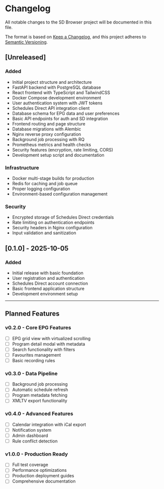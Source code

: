 # Changelog

All notable changes to the SD Browser project will be documented in this file.

The format is based on [Keep a Changelog](https://keepachangelog.com/en/1.0.0/),
and this project adheres to [Semantic Versioning](https://semver.org/spec/v2.0.0.html).

## [Unreleased]

### Added
- Initial project structure and architecture
- FastAPI backend with PostgreSQL database
- React frontend with TypeScript and TailwindCSS
- Docker Compose development environment
- User authentication system with JWT tokens
- Schedules Direct API integration client
- Database schema for EPG data and user preferences
- Basic API endpoints for auth and SD integration
- Frontend routing and page structure
- Database migrations with Alembic
- Nginx reverse proxy configuration
- Background job processing with RQ
- Prometheus metrics and health checks
- Security features (encryption, rate limiting, CORS)
- Development setup script and documentation

### Infrastructure
- Docker multi-stage builds for production
- Redis for caching and job queue
- Proper logging configuration
- Environment-based configuration management

### Security
- Encrypted storage of Schedules Direct credentials
- Rate limiting on authentication endpoints
- Security headers in Nginx configuration
- Input validation and sanitization

## [0.1.0] - 2025-10-05

### Added
- Initial release with basic foundation
- User registration and authentication
- Schedules Direct account connection
- Basic frontend application structure
- Development environment setup

---

## Planned Features

### v0.2.0 - Core EPG Features
- [ ] EPG grid view with virtualized scrolling
- [ ] Program detail modal with metadata
- [ ] Search functionality with filters
- [ ] Favourites management
- [ ] Basic recording rules

### v0.3.0 - Data Pipeline
- [ ] Background job processing
- [ ] Automatic schedule refresh
- [ ] Program metadata fetching
- [ ] XMLTV export functionality

### v0.4.0 - Advanced Features
- [ ] Calendar integration with iCal export
- [ ] Notification system
- [ ] Admin dashboard
- [ ] Rule conflict detection

### v1.0.0 - Production Ready
- [ ] Full test coverage
- [ ] Performance optimizations
- [ ] Production deployment guides
- [ ] Comprehensive documentation